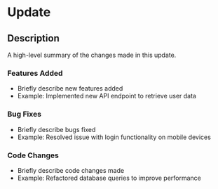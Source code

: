 # Update
## Description
A high-level summary of the changes made in this update.

### Features Added
- Briefly describe new features added
- Example: Implemented new API endpoint to retrieve user data

### Bug Fixes
- Briefly describe bugs fixed
- Example: Resolved issue with login functionality on mobile devices

### Code Changes
- Briefly describe code changes made
- Example: Refactored database queries to improve performance